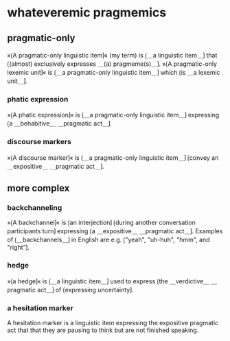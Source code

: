 # whateveremic pragmemics

## pragmatic-only

»⟮A pragmatic-only linguistic item⟯« (my term) is ⟮＿a linguistic item＿⟯ that ⟮(almost) exclusively expresses ＿(a) pragmeme(s)＿⟯.
»⟮A pragmatic-only lexemic unit⟯« is ⟮＿a pragmatic-only linguistic item＿⟯ which ⟮is ＿a lexemic unit＿⟯.

### phatic expression

»⟮A phatic expression⟯« is ⟮＿a pragmatic-only linguistic item＿⟯ expressing ⟮a ＿behabitive＿ ＿pragmatic act＿⟯.

### discourse markers

»⟮A discourse marker⟯« is ⟮＿a pragmatic-only linguistic item＿⟯ ⟮convey an ＿expositive＿ ＿pragmatic act＿⟯.

## more complex

### backchanneling

»⟮A backchannel⟯« is ⟮an interjection⟯ ⟮during another conversation participants turn⟯ expressing ⟮a ＿expositive＿ ＿pragmatic act＿⟯.
Examples of ⟮＿backchannels＿⟯ in English are e.g. ⟮"yeah", "uh-huh", "hmm", and "right"⟯. 

### hedge

»⟮a hedge⟯« is ⟮＿a linguistic item＿⟯ used to express ⟮the ＿verdictive＿ ＿pragmatic act＿⟯ of ⟮expressing uncertainty⟯.

### a hesitation marker

A hesitation marker is a linguistic item expressing the expositive pragmatic act that that they are pausing to think but are not finished speaking.